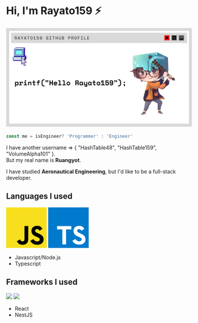 <h1>Hi, I'm Rayato159 ⚡️</h1>

<p align="center"><img src="https://github.com/Rayato159/Rayato159/blob/main/img/Github_profile.png"></p>

```Javascript
const me = isEngineer? 'Programmer' : 'Engineer'
```

<p>
  I have another username => { "HashTable48", "HashTable159", "VolumeAlpha101" }.<br>
  But my real name is <strong>Ruangyot</strong>.
</p>

<p>I have studied <strong>Aeronautical Engineering</strong>, but I'd like to be a full-stack developer.</p>

<h2>Languages I used</h2>
<p align="left">
  <img src="https://github.com/Rayato159/Rayato159/blob/main/img/js.png" width="110" heigth="110">
  <img src="https://github.com/Rayato159/Rayato159/blob/main/img/ts.png" width="110" heigth="110">
</p>
<ul>
  <li>Javascript/Node.js</li>
  <li>Typescript</li>
</ul>

<h2>Frameworks I used</h2>
<p align="left">
  <img src="https://upload.wikimedia.org/wikipedia/commons/thumb/4/47/React.svg/1200px-React.svg.png" width="110" heigth="110">
  <img src="https://docs.nestjs.com/assets/logo-small.svg" width="110" heigth="110">
</p>
<ul>
  <li>React</li>
  <li>NestJS</li>
</ul>
